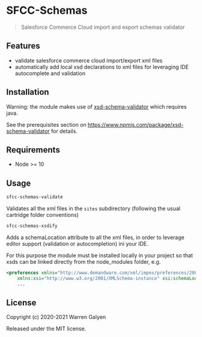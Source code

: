 # SFCC-Schemas


> Salesforce Commerce Cloud import and export schemas validator

## Features

* validate salesforce commerce cloud import/export xml files
* automatically add local xsd declarations to xml files for leveraging IDE autocomplete and validation

## Installation

Warning: the module makes use of [xsd-schema-validator](https://www.npmjs.com/package/xsd-schema-validator) which requires java.

See the prerequisites section on https://www.npmjs.com/package/xsd-schema-validator for details.

## Requirements
* Node >= 10

## Usage

```bash
sfcc-schemas-validate
```
Validates all the xml files in the `sites` subdirectory (following the usual cartridge folder conventions)

```bash
sfcc-schemas-xsdify
```
Adds a schemaLocation attribute to all the xml files, in order to leverage editor support (validation or autocompletion) ini your IDE.

For this purpose the module must be installed locally in your project so that xsds can be linked directly from the node_modules folder, e.g.

```xml
<preferences xmlns="http://www.demandware.com/xml/impex/preferences/2007-03-31" 
    xmlns:xsi="http://www.w3.org/2001/XMLSchema-instance" xsi:schemaLocation="http://www.demandware.com/xml/impex/preferences/2007-03-31 ../../../../sfcc-schemas/xsd/preferences.xsd">
    ...
```

## License

Copyright (c) 2020-2021 Warren Galyen

Released under the MIT license.
